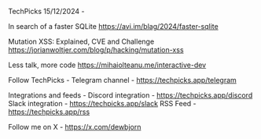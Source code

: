 TechPicks 15/12/2024 -

In search of a faster SQLite
https://avi.im/blag/2024/faster-sqlite

Mutation XSS: Explained, CVE and Challenge
https://jorianwoltjer.com/blog/p/hacking/mutation-xss

Less talk, more code
https://mihaiolteanu.me/interactive-dev

Follow TechPicks -
Telegram channel - https://techpicks.app/telegram

Integrations and feeds -
Discord integration - https://techpicks.app/discord
Slack integration - https://techpicks.app/slack
RSS Feed - https://techpicks.app/rss

Follow me on X - https://x.com/dewbjorn
